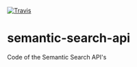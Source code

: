 [![Travis](http://img.shields.io/travis/ginserra/api-semantic-seacrh/master.png)](https://travis-ci.org/ginserra/api-semantic-search)



# semantic-search-api
Code of the Semantic Search API's
